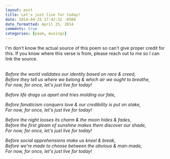 ```yaml
---
layout: post
title: Let's just live for today!
date: 2014-04-25 17:42:32 -0500
date_formatted: April 25, 2014
comments: true
categories: [poem, musings]
---
```


<p>I'm don't know the actual source of this poem so can't give proper credit for this. If you know where this verse is from, please reach out to me so I can link the source.  </p>

<p><em><br />
Before the world validates our identity based on race &amp; creed,<br />
Before they tell us where we belong &amp; which air we ought to breathe,<br />
For now, for once, let's just live for today!</p>
<p>Before life drags us apart and tries molding our fate,<br />
</p></em>
<!--more-->
<em>
Before fanaticism conquers love &amp; our credibility is put on stake,<br />
For now, for once, let's just live for today!
<p>Before the night looses its charm &amp; the moon hides &amp; fades,<br />
Before the first gleam of sunshine makes them discover our shade,<br />
For now, for once, let's just live for today!</p>
<p>Before social apprehensions make us kneel &amp; break,<br />
Before we're made to choose between the obvious &amp; man-made,<br />
For now, for once, let's just live for today!<br />
</em></p>

